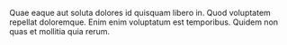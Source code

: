 Quae eaque aut soluta dolores id quisquam libero in.
Quod voluptatem repellat doloremque.
Enim enim voluptatum est temporibus.
Quidem non quas et mollitia quia rerum.